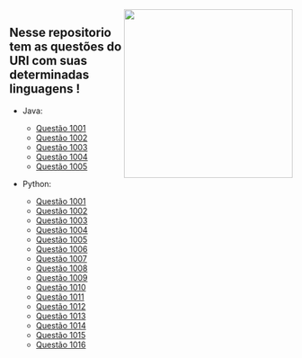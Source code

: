 <img src="https://i.imgur.com/qngJv3q.png" align="right" width="300">

## Nesse repositorio tem as questões do URI com suas determinadas linguagens !
- Java:
    - [Questão 1001](https://github.com/CalebeEvangelista/QuestoesURI/blob/main/Java/p1001.java)
    - [Questão 1002](https://github.com/CalebeEvangelista/QuestoesURI/blob/main/Java/p1002.java)
    - [Questão 1003](https://github.com/CalebeEvangelista/QuestoesURI/blob/main/Java/p1003.java)
    - [Questão 1004](https://github.com/CalebeEvangelista/QuestoesURI/blob/main/Java/p1004.java)
    - [Questão 1005](https://github.com/CalebeEvangelista/QuestoesURI/blob/main/Java/p1005.java)

- Python:
    - [Questão 1001](https://github.com/CalebeEvangelista/QuestoesURI/blob/main/Python/1001.py)
    - [Questão 1002](https://github.com/CalebeEvangelista/QuestoesURI/blob/main/Python/1002.py)
    - [Questão 1003](https://github.com/CalebeEvangelista/QuestoesURI/blob/main/Python/1003.py)
    - [Questão 1004](https://github.com/CalebeEvangelista/QuestoesURI/blob/main/Python/1004.py)
    - [Questão 1005](https://github.com/CalebeEvangelista/QuestoesURI/blob/main/Python/1005.py)
    - [Questão 1006](https://github.com/CalebeEvangelista/QuestoesURI/blob/main/Python/1006.py)
    - [Questão 1007](https://github.com/CalebeEvangelista/QuestoesURI/blob/main/Python/1007.py)
    - [Questão 1008](https://github.com/CalebeEvangelista/QuestoesURI/blob/main/Python/1008.py)
    - [Questão 1009](https://github.com/CalebeEvangelista/QuestoesURI/blob/main/Python/1009.py)
    - [Questão 1010](https://github.com/CalebeEvangelista/QuestoesURI/blob/main/Python/1010.py)
    - [Questão 1011](https://github.com/CalebeEvangelista/QuestoesURI/blob/main/Python/1011.py)
    - [Questão 1012](https://github.com/CalebeEvangelista/QuestoesURI/blob/main/Python/1012.py)     
    - [Questão 1013](https://github.com/CalebeEvangelista/QuestoesURI/blob/main/Python/1013.py)
    - [Questão 1014](https://github.com/CalebeEvangelista/QuestoesURI/blob/main/Python/1014.py)
    - [Questão 1015](https://github.com/CalebeEvangelista/QuestoesURI/blob/main/Python/1015.py)
    - [Questão 1016](https://github.com/CalebeEvangelista/QuestoesURI/blob/main/Python/1016.py)